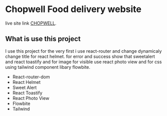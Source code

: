 # Chopwell Food delivery website

live site link [CHOPWELL](https://github.com/facebook/create-react-app).

## What is use this project

I use this project for the very first i use react-router and change dynamicaly change title for react helmet. for error and success show that sweetalert and react toastify
and for image for visible use react photo view and for css using tailwind component libary flowbite.

- React-router-dom
- React Helmet
- Sweet Alert
- React Toastify
- React Photo View
- Flowbite
- Tailwind
